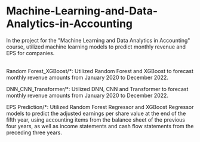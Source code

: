# Machine-Learning-and-Data-Analytics-in-Accounting

In the project for the "Machine Learning and Data Analytics in Accounting" course, utilized machine learning models to predict monthly revenue and EPS for companies.

\
Random Forest_XGBoost/*: Utilized Random Forest and XGBoost to forecast monthly revenue amounts from January 2020 to December 2022.

DNN_CNN_Transformer/*: Utilized DNN, CNN and Transformer to forecast monthly revenue amounts from January 2020 to December 2022.

EPS Prediction/*: Utilized Random Forest Regressor and XGBoost Regressor models to predict the adjusted earnings per share value at the end of the fifth year, using accounting items from the balance sheet of the previous four years, as well as income statements and cash flow statements from the preceding three years.
